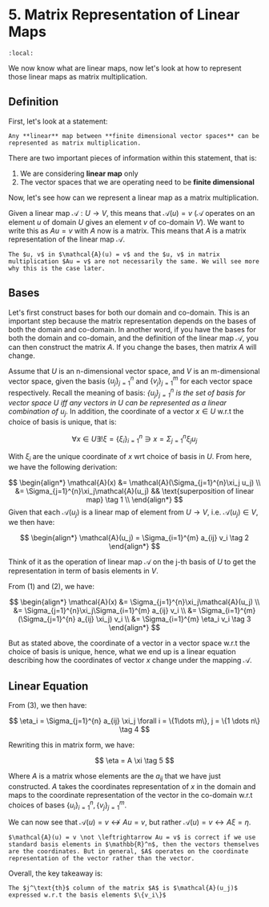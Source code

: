 # 5. Matrix Representation of Linear Maps
```{contents}
:local:
```

We now know what are linear maps, now let's look at how to represent those linear maps as matrix multiplication.

## Definition
First, let's look at a statement:


```{important}
Any **linear** map between **finite dimensional vector spaces** can be represented as matrix multiplication.
```

There are two important pieces of information within this statement, that is:
1. We are considering **linear map** only 
2. The vector spaces that we are operating need to be **finite dimensional**

Now, let's see how can we represent a linear map as a matrix multiplication.

Given a linear map $\mathcal{A}: U \rightarrow V$, this means that $\mathcal{A}(u) = v$ ($\mathcal{A}$ operates on an element $u$ of domain $U$ gives an element $v$ of co-domain $V$). We want to write this as $Au = v$ with $A$ now is a matrix. This means that $A$ is a matrix representation of the linear map $\mathcal{A}$.

```{warning}
The $u, v$ in $\mathcal{A}(u) = v$ and the $u, v$ in matrix multiplication $Au = v$ are not necessarily the same. We will see more why this is the case later.
```

## Bases
Let's first construct bases for both our domain and co-domain. This is an important step because the matrix representation depends on the bases of both the domain and co-domain. In another word, if you have the bases for both the domain and co-domain, and the definition of the linear map $\mathcal{A}$, you can then construct the matrix $A$. If you change the bases, then matrix $A$ will change.

Assume that $U$ is an n-dimensional vector space, and $V$ is an m-dimensional vector space, given the basis $\{u_j\}^n_{j=1}$ and $\{v_j\}^m_{j=1}$ for each vector space respectively. Recall the meaning of basis: *$\{u_j\}^n_{j=1}$ is the set of basis for vector space $U$ iff any vectors in $U$ can be represented as a linear combination of $u_j$*. In addition, the coordinate of a vector $x \in U$ w.r.t the choice of basis is unique, that is:

$$
\forall x \in U \exists! \xi = \{\xi_i\}^n_{i=1} \ni x = \Sigma_{j=1}^{n}\xi_j u_j
$$

With $\xi_i$ are the unique coordinate of $x$ wrt choice of basis in $U$. From here, we have the following derivation:

$$
\begin{align*}
    \mathcal{A}(x) &= \mathcal{A}(\Sigma_{j=1}^{n}\xi_j u_j) \\
    &= \Sigma_{j=1}^{n}\xi_j\mathcal{A}(u_j) && \text{superposition of linear map} \tag 1 \\
\end{align*}
$$
Given that each $\mathcal{A}(u_j)$ is a linear map of element from $U \rightarrow V$, i.e. $\mathcal{A}(u_j) \in V$, we then have:

$$
\begin{align*}
    \mathcal{A}(u_j) = \Sigma_{i=1}^{m} a_{ij} v_i \tag 2
\end{align*}
$$

Think of it as the operation of linear map $\mathcal{A}$ on the j-th basis of $U$ to get the representation in term of basis elements in $V$.

From (1) and (2), we have:

$$
\begin{align*}
    \mathcal{A}(x) &= \Sigma_{j=1}^{n}\xi_j\mathcal{A}(u_j) \\
    &= \Sigma_{j=1}^{n}\xi_j\Sigma_{i=1}^{m} a_{ij} v_i \\
    &= \Sigma_{i=1}^{m}(\Sigma_{j=1}^{n} a_{ij} \xi_j) v_i \\
    &= \Sigma_{i=1}^{m} \eta_i v_i \tag 3
\end{align*}
$$

But as stated above, the coordinate of a vector in a vector space w.r.t the choice of basis is unique, hence, what we end up is a linear equation describing how the coordinates of vector $x$ change under the mapping $\mathcal{A}$.

## Linear Equation
From (3), we then have:

$$
\eta_i = \Sigma_{j=1}^{n} a_{ij} \xi_j \forall i = \{1\dots m\}, j = \{1 \dots n\} \tag 4
$$

Rewriting this in matrix form, we have:

$$
\eta = A \xi \tag 5
$$

Where $A$ is a matrix whose elements are the $a_{ij}$ that we have just constructed. $A$ takes the coordinates representation of $x$ in the domain and maps to the coordinate representation of the vector in the co-domain w.r.t choices of bases $\{u_i\}_{i=1}^n, \{v_j\}_{j=1}^m$.

We can now see that $\mathcal{A}(u) = v \not \leftrightarrow Au = v$, but rather $\mathcal{A}(u) = v \leftrightarrow A \xi = \eta$.

```{note}
$\mathcal{A}(u) = v \not \leftrightarrow Au = v$ is correct if we use standard basis elements in $\mathbb{R}^n$, then the vectors themselves are the coordinates. But in general, $A$ operates on the coordinate representation of the vector rather than the vector.
```

Overall, the key takeaway is: 

```{important}
The $j^\text{th}$ column of the matrix $A$ is $\mathcal{A}(u_j)$ expressed w.r.t the basis elements $\{v_i\}$
```